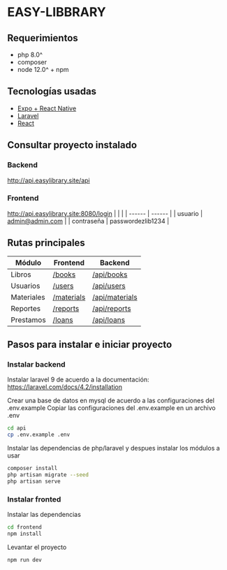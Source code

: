 # EASY-LIBBRARY

## Requerimientos
- php 8.0^
- composer
- node 12.0^ + npm


## Tecnologías usadas

- [Expo + React Native](https://expo.dev/)
- [Laravel](https://laravel.com)
- [React](https://reactjs.org/)

## Consultar proyecto instalado

### Backend
http://api.easylibrary.site/api

### Frontend
http://api.easylibrary.site:8080/login
|  |  |
| ------ | ------ |
| usuario | admin@admin.com |
| contraseña | passwordezlib1234 |

## Rutas principales
| Módulo | Frontend | Backend |
| ------ | ------ | ------ |
| Libros | [/books](http://api.easylibrary.site:8080/books) | [/api/books](http://api.easylibrary.site/api/books)
| Usuarios | [/users](http://api.easylibrary.site:8080/users) | [/api/users](http://api.easylibrary.site/api/users)
| Materiales | [/materials](http://api.easylibrary.site:8080/materials) | [/api/materials](http://api.easylibrary.site/api/materials)
| Reportes | [/reports](http://api.easylibrary.site:8080/reports) | [/api/reports](http://api.easylibrary.site/api/reports)
| Prestamos | [/loans](http://api.easylibrary.site:8080/loans) | [/api/loans](http://api.easylibrary.site/api/loans)

## Pasos para instalar e iniciar proyecto
### Instalar backend
Instalar laravel 9 de acuerdo a la documentación:
https://laravel.com/docs/4.2/installation

Crear una base de datos en mysql de acuerdo a las configuraciones del .env.example 
Copiar las configuraciones del .env.example en un archivo .env
```sh
cd api
cp .env.example .env
```

Instalar las dependencias de php/laravel y despues instalar los módulos a usar
```sh
composer install
php artisan migrate --seed
php artisan serve
```


### Instalar fronted

Instalar las dependencias
```sh
cd frontend
npm install
```

Levantar el proyecto
```sh
npm run dev
```


